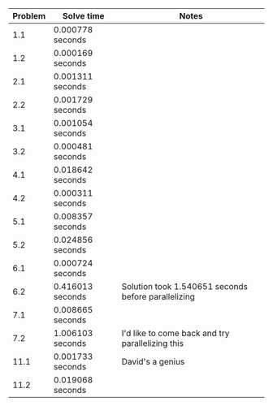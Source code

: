 | Problem | Solve time       | Notes                                               |
|---------|------------------|-----------------------------------------------------|
| 1.1     | 0.000778 seconds |                                                     |
| 1.2     | 0.000169 seconds |                                                     |
| 2.1     | 0.001311 seconds |                                                     |
| 2.2     | 0.001729 seconds |                                                     |
| 3.1     | 0.001054 seconds |                                                     |
| 3.2     | 0.000481 seconds |                                                     |
| 4.1     | 0.018642 seconds |                                                     |
| 4.2     | 0.000311 seconds |                                                     |
| 5.1     | 0.008357 seconds |                                                     |
| 5.2     | 0.024856 seconds |                                                     |
| 6.1     | 0.000724 seconds |                                                     | 
| 6.2     | 0.416013 seconds | Solution took 1.540651 seconds before parallelizing | 
| 7.1     | 0.008665 seconds |                                                     | 
| 7.2     | 1.006103 seconds | I'd like to come back and try parallelizing this    | 
| 11.1    | 0.001733 seconds | David's a genius                                    | 
| 11.2    | 0.019068 seconds |                                                     | 
 

